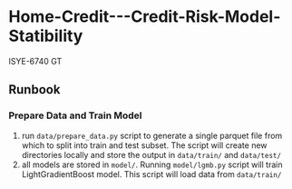 # Home-Credit---Credit-Risk-Model-Statibility
ISYE-6740 GT

## Runbook

### Prepare Data and Train Model
1. run `data/prepare_data.py` script to generate a single parquet file from which to split into train and test subset. The script will create new directories locally and store the output in `data/train/` and `data/test/`
2. all models are stored in `model/`. Running `model/lgmb.py` script will train LightGradientBoost model. This script will load data from `data/train/`
